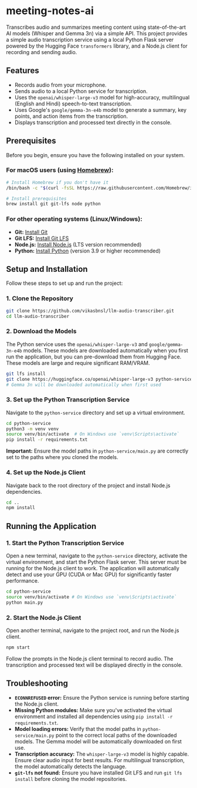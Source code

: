 # meeting-notes-ai

Transcribes audio and summarizes meeting content using state-of-the-art AI models (Whisper and Gemma 3n) via a simple API. This project provides a simple audio transcription service using a local Python Flask server powered by the Hugging Face `transformers` library, and a Node.js client for recording and sending audio.

## Features

- Records audio from your microphone.
- Sends audio to a local Python service for transcription.
- Uses the `openai/whisper-large-v3` model for high-accuracy, multilingual (English and Hindi) speech-to-text transcription.
- Uses Google's `google/gemma-3n-e4b` model to generate a summary, key points, and action items from the transcription.
- Displays transcription and processed text directly in the console.

## Prerequisites

Before you begin, ensure you have the following installed on your system.

### For macOS users (using [Homebrew](https://brew.sh/)):

```bash
# Install Homebrew if you don't have it
/bin/bash -c "$(curl -fsSL https://raw.githubusercontent.com/Homebrew/install/HEAD/install.sh)"

# Install prerequisites
brew install git git-lfs node python
```

### For other operating systems (Linux/Windows):

- **Git:** [Install Git](https://git-scm.com/downloads)
- **Git LFS:** [Install Git LFS](https://git-lfs.github.com/)
- **Node.js:** [Install Node.js](https://nodejs.org/en/download/) (LTS version recommended)
- **Python:** [Install Python](https://www.python.org/downloads/) (version 3.9 or higher recommended)

## Setup and Installation

Follow these steps to set up and run the project:

### 1. Clone the Repository

```bash
git clone https://github.com/vikasbnsl/llm-audio-transcriber.git
cd llm-audio-transcriber
```

### 2. Download the Models

The Python service uses the `openai/whisper-large-v3` and `google/gemma-3n-e4b` models. These models are downloaded automatically when you first run the application, but you can pre-download them from Hugging Face. These models are large and require significant RAM/VRAM.

```bash
git lfs install
git clone https://huggingface.co/openai/whisper-large-v3 python-service/models/whisper-large-v3
# Gemma 3n will be downloaded automatically when first used
```

### 3. Set up the Python Transcription Service

Navigate to the `python-service` directory and set up a virtual environment.

```bash
cd python-service
python3 -m venv venv
source venv/bin/activate  # On Windows use `venv\Scripts\activate`
pip install -r requirements.txt
```

**Important:** Ensure the model paths in `python-service/main.py` are correctly set to the paths where you cloned the models.

### 4. Set up the Node.js Client

Navigate back to the root directory of the project and install Node.js dependencies.

```bash
cd ..
npm install
```

## Running the Application

### 1. Start the Python Transcription Service

Open a new terminal, navigate to the `python-service` directory, activate the virtual environment, and start the Python Flask server. This server must be running for the Node.js client to work. The application will automatically detect and use your GPU (CUDA or Mac GPU) for significantly faster performance.

```bash
cd python-service
source venv/bin/activate # On Windows use `venv\Scripts\activate`
python main.py
```

### 2. Start the Node.js Client

Open another terminal, navigate to the project root, and run the Node.js client.

```bash
npm start
```

Follow the prompts in the Node.js client terminal to record audio. The transcription and processed text will be displayed directly in the console.

## Troubleshooting

- **`ECONNREFUSED` error:** Ensure the Python service is running before starting the Node.js client.
- **Missing Python modules:** Make sure you've activated the virtual environment and installed all dependencies using `pip install -r requirements.txt`.
- **Model loading errors:** Verify that the model paths in `python-service/main.py` point to the correct local paths of the downloaded models. The Gemma model will be automatically downloaded on first use.
- **Transcription accuracy:** The `whisper-large-v3` model is highly capable. Ensure clear audio input for best results. For multilingual transcription, the model automatically detects the language.
- **`git-lfs` not found:** Ensure you have installed Git LFS and run `git lfs install` before cloning the model repositories.
